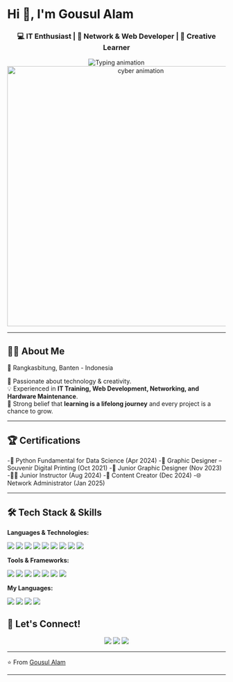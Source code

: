 # Hi 👋, I'm Gousul Alam

<h3 align="center">💻 IT Enthusiast | 📡 Network & Web Developer | 🎨 Creative Learner</h3>

<!-- Animated Typing Effect -->
<div align="center">
  <img src="https://readme-typing-svg.herokuapp.com?font=Fira+Code&weight=600&size=26&duration=3500&pause=1000&color=00E5FF&center=true&vCenter=true&width=650&height=50&lines=Welcome+to+my+GitHub+Profile!;Building+Modern+Technology+⚡;Creative+Mindset+🚀;Always+Learning+Everyday!" alt="Typing animation" />
</div>

<!-- Cyber Game Animation -->
<div align="center">
  <img src="https://i.gifer.com/7sc5.gif" width="600" alt="cyber animation" />
</div>

---

## 🙋‍♂️ About Me
📍 Rangkasbitung, Banten - Indonesia  

🌟 Passionate about technology & creativity.  
💡 Experienced in **IT Training, Web Development, Networking, and Hardware Maintenance**.  
🚀 Strong belief that **learning is a lifelong journey** and every project is a chance to grow.  

---

## 🏆 Certifications
-🐍 Python Fundamental for Data Science (Apr 2024)
-🎨 Graphic Designer – Souvenir Digital Printing (Oct 2021)
-🎨 Junior Graphic Designer (Nov 2023)
-👨‍🏫 Junior Instructor (Aug 2024)
-📱 Content Creator (Dec 2024)
-🌐 Network Administrator (Jan 2025)

---

## 🛠️ Tech Stack & Skills

**Languages & Technologies:**
<div class="tech-stack">
  <img src="https://img.shields.io/badge/Java-00B4D8?style=for-the-badge&logo=openjdk&logoColor=white" />
  <img src="https://img.shields.io/badge/HTML-FF7F51?style=for-the-badge&logo=html5&logoColor=white" />
  <img src="https://img.shields.io/badge/CSS-008CFF?style=for-the-badge&logo=css3&logoColor=white" />
  <img src="https://img.shields.io/badge/JavaScript-FFD60A?style=for-the-badge&logo=javascript&logoColor=black" />
  <img src="https://img.shields.io/badge/PHP-5E60CE?style=for-the-badge&logo=php&logoColor=white" />
  <img src="https://img.shields.io/badge/Python-4CC9F0?style=for-the-badge&logo=python&logoColor=white" />
  <img src="https://img.shields.io/badge/C++-4361EE?style=for-the-badge&logo=c%2B%2B&logoColor=white" />
  <img src="https://img.shields.io/badge/MySQL-4895EF?style=for-the-badge&logo=mysql&logoColor=white" />
  <img src="https://img.shields.io/badge/MariaDB-003545?style=for-the-badge&logo=mariadb&logoColor=white" />
</div>

**Tools & Frameworks:**
<div class="tools-section">
  <img src="https://img.shields.io/badge/Office-FF6F61?style=for-the-badge&logo=microsoft-office&logoColor=white" />
  <img src="https://img.shields.io/badge/CorelDRAW-06D6A0?style=for-the-badge&logo=coreldraw&logoColor=white" />
  <img src="https://img.shields.io/badge/Canva-00B4D8?style=for-the-badge&logo=canva&logoColor=white" />
  <img src="https://img.shields.io/badge/CapCut-000000?style=for-the-badge&logo=capcut&logoColor=white" />
  <img src="https://img.shields.io/badge/Adobe%20Photoshop-001e36?style=for-the-badge&logo=adobephotoshop&logoColor=white" />
  <img src="https://img.shields.io/badge/Adobe%20Premiere%20Pro-00005b?style=for-the-badge&logo=adobepremierepro&logoColor=white" />
  <img src="https://img.shields.io/badge/Adobe%20After%20Effects-00005b?style=for-the-badge&logo=adobeaftereffects&logoColor=white" />
</div>

**My Languages:**
<div class="languages-section">
  <img src="https://img.shields.io/badge/Arabic-006400?style=for-the-badge&logo=language&logoColor=white" />
  <img src="https://img.shields.io/badge/English-000080?style=for-the-badge&logo=language&logoColor=white" />
  <img src="https://img.shields.io/badge/Indonesian-FF0000?style=for-the-badge&logo=language&logoColor=white" />
  <img src="https://img.shields.io/badge/Sundanese-FF8C00?style=for-the-badge&logo=language&logoColor=white" />
</div>

## 🤝 Let's Connect!

<div align="center">
  <a href="mailto:gousulalam30@gmail.com"><img src="https://img.shields.io/badge/Gmail-FF4B4B?style=for-the-badge&logo=gmail&logoColor=white"/></a>
  <a href="https://github.com/gousulalam300403"><img src="https://img.shields.io/badge/GitHub-2D2D2D?style=for-the-badge&logo=github&logoColor=white"/></a>
  <a href="https://instagram.com/g_lamzzz"><img src="https://img.shields.io/badge/Instagram-E4405F?style=for-the-badge&logo=instagram&logoColor=white"/></a>
</div>

---

⭐ From [Gousul Alam](https://github.com/gousulalam300403)

---

